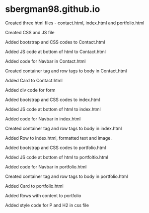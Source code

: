 # sbergman98.github.io

Created three html files - contact.html, index.html and portfolio.html

Created CSS and JS file

Added bootstrap and CSS codes to Contact.html

Added JS code at bottom of html to Contact.html

Added code for Navbar in Contact.html

Created container tag and row tags to body in  Contact.html

Added Card to Contact.html

Added div code for form


Added bootstrap and CSS codes to index.html

Added JS code at bottom of html to index.html

Added code for Navbar in index.html

Created container tag and row tags to body in  index.html

Added Row to index.html, formatted text and image.


Added bootstrap and CSS codes to portfolio.html

Added JS code at bottom of html to portfoltio.html

Added code for Navbar in portfolio.html

Created container tag and row tags to body in portfolio.html

Added Card to portfolio.html

Added Rows with content to portfolio


Added style code  for P and H2 in css file